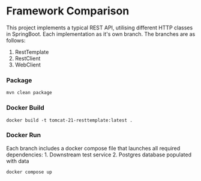 <h1>Framework Comparison</h1>

This project implements a typical REST API, utilising different HTTP classes in SpringBoot.
Each implementation as it's own branch. The branches are as follows:
1. RestTemplate
2. RestClient
3. WebClient

<h3>Package</h3>

```mvn clean package```

<h3>Docker Build</h3>

```docker build -t tomcat-21-resttemplate:latest .```

<h3>Docker Run</h3>
Each branch includes a docker compose file that launches all required dependencies:
1. Downstream test service
2. Postgres database populated with data

```docker compose up```